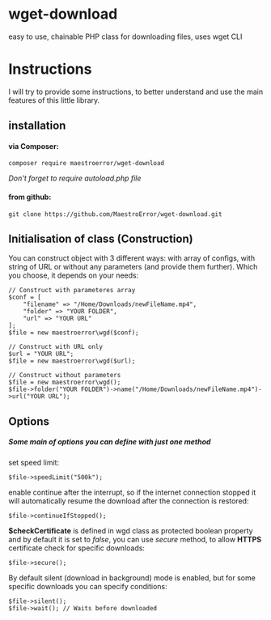 # wget-download
easy to use, chainable PHP class for downloading files, uses wget CLI

# Instructions
I will try to provide some instructions, to better understand and use the main features of this little library.   

## installation
#### via Composer:  
```
composer require maestroerror/wget-download  
```
*Don't forget to require autoload.php file*   
#### from github:
```
git clone https://github.com/MaestroError/wget-download.git
```

## Initialisation of class (Construction)
You can construct object with 3 different ways: with array of configs, with string of URL or without any parameters (and provide them further). Which you choose, it depends on your needs:
```
// Construct with parameteres array
$conf = [
    "filename" => "/Home/Downloads/newFileName.mp4",
    "folder" => "YOUR FOLDER",
    "url" => "YOUR URL"
];
$file = new maestroerror\wgd($conf);

// Construct with URL only
$url = "YOUR URL";
$file = new maestroerror\wgd($url);

// Construct without parameters
$file = new maestroerror\wgd();
$file->folder("YOUR FOLDER")->name("/Home/Downloads/newFileName.mp4")->url("YOUR URL");
```
## Options
##### Some main of options you can define with just one method
set speed limit:
```
$file->speedLimit("500k");
```
enable continue after the interrupt, so if the internet connection stopped it will automatically resume the download after the connection is restored:
```
$file->continueIfStopped();
```
**$checkCertificate** is defined in wgd class as protected boolean property and by default it is set to *false*, you can use *secure* method, to allow **HTTPS** certificate check for specific downloads:
```
$file->secure();
```
By default silent (download in background) mode is enabled, but for some specific downloads you can specify conditions:
```
$file->silent();
$file->wait(); // Waits before downloaded
```
